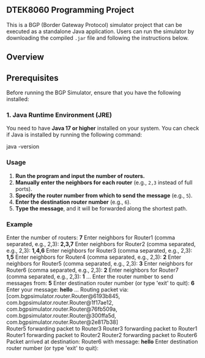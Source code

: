 ## DTEK8060 Programming Project


This is a BGP (Border Gateway Protocol) simulator project that can be executed as a standalone Java application. Users can run the simulator by downloading the compiled `.jar` file and following the instructions below.
## Overview



## Prerequisites

Before running the BGP Simulator, ensure that you have the following installed:

### 1. **Java Runtime Environment (JRE)**

You need to have **Java 17 or higher** installed on your system. You can check if Java is installed by running the following command:

java -version

### Usage
1. **Run the program and input the number of routers.**
2. **Manually enter the neighbors for each router** (e.g., `2,3` instead of full ports).
3. **Specify the router number from which to send the message** (e.g., `5`).
4. **Enter the destination router number** (e.g., `6`).
5. **Type the message**, and it will be forwarded along the shortest path.

### Example
Enter the number of routers: **7**
Enter neighbors for Router1 (comma separated, e.g., 2,3): **2,3,7**
Enter neighbors for Router2 (comma separated, e.g., 2,3): **1,4,6**
Enter neighbors for Router3 (comma separated, e.g., 2,3): **1,5**
Enter neighbors for Router4 (comma separated, e.g., 2,3): **2**
Enter neighbors for Router5 (comma separated, e.g., 2,3): **3**
Enter neighbors for Router6 (comma separated, e.g., 2,3): **2**
Enter neighbors for Router7 (comma separated, e.g., 2,3): **1**
...
Enter the router number to send messages from: **5**
Enter destination router number (or type 'exit' to quit): **6**
Enter your message: **hello**
...
Routing packet via: [com.bgpsimulator.router.Router@6193b845, com.bgpsimulator.router.Router@1f17ae12, com.bgpsimulator.router.Router@76fb509a, com.bgpsimulator.router.Router@300ffa5d, com.bgpsimulator.router.Router@2e817b38]  
Router5 forwarding packet to Router3
Router3 forwarding packet to Router1
Router1 forwarding packet to Router2
Router2 forwarding packet to Router6
Packet arrived at destination: Router6 with message: **hello**
Enter destination router number (or type 'exit' to quit): 



